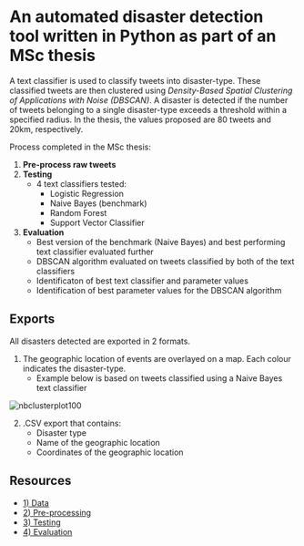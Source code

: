 # An automated disaster detection tool written in Python as part of an MSc thesis

A text classifier is used to classify tweets into disaster-type. These classified tweets are then clustered using *Density-Based Spatial Clustering of Applications with Noise (DBSCAN)*. A disaster is detected if the number of tweets belonging to a single disaster-type exceeds a threshold within a specified radius. In the thesis, the values proposed are 80 tweets and 20km, respectively.

Process completed in the MSc thesis:

1) **Pre-process raw tweets**
2) **Testing**
    - 4 text classifiers tested:
        - Logistic Regression
        - Naive Bayes (benchmark)
        - Random Forest
        - Support Vector Classifier
3) **Evaluation**
    - Best version of the benchmark (Naive Bayes) and best performing text classifier evaluated further
    - DBSCAN algorithm evaluated on tweets classified by both of the text classifiers 
    - Identificaton of best text classifier and parameter values
    - Identification of best parameter values for the DBSCAN algorithm

## Exports

All disasters detected are exported in 2 formats.

1) The geographic location of events are overlayed on a map. Each colour indicates the disaster-type. 
    - Example below is based on tweets classified using a Naive Bayes text classifier

![nbclusterplot100](https://user-images.githubusercontent.com/34406492/46284225-eb539d00-c56e-11e8-9689-50f34a9a26d8.png)

2) .CSV export that contains:
    - Disaster type
    - Name of the geographic location
    - Coordinates of the geographic location

## Resources

- [1) Data](https://github.com/Christopher-Loynes/DisasterDetectionTool/wiki/'Data'-Folder)
- [2) Pre-processing](https://github.com/Christopher-Loynes/DisasterDetectionTool/wiki/'Preprocessing'-Folder)
- [3) Testing](https://github.com/Christopher-Loynes/DisasterDetectionTool/wiki/'Testing'-Folder) 
- [4) Evaluation](https://github.com/Christopher-Loynes/DisasterDetectionTool/wiki/'Evaluation'-Folder)



